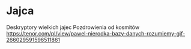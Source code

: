 # Jajca
Deskryptory wielkich jajec
Pozdrowienia od kosmitów
https://tenor.com/pl/view/pawel-nierodka-bazy-danych-rozumiemy-gif-266029591596511861

